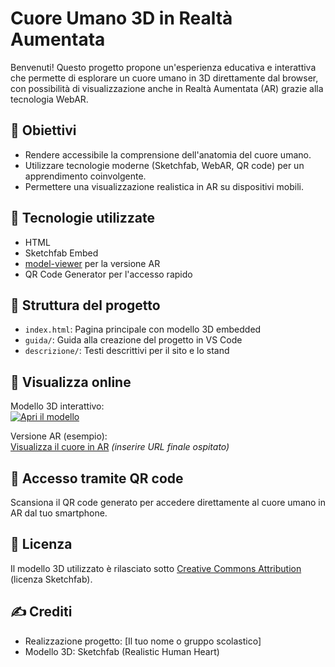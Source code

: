 # Cuore Umano 3D in Realtà Aumentata

Benvenuti! Questo progetto propone un'esperienza educativa e interattiva che permette di esplorare un cuore umano in 3D direttamente dal browser, con possibilità di visualizzazione anche in Realtà Aumentata (AR) grazie alla tecnologia WebAR.

## 🔬 Obiettivi
- Rendere accessibile la comprensione dell'anatomia del cuore umano.
- Utilizzare tecnologie moderne (Sketchfab, WebAR, QR code) per un apprendimento coinvolgente.
- Permettere una visualizzazione realistica in AR su dispositivi mobili.

## 🧱 Tecnologie utilizzate
- HTML
- Sketchfab Embed
- [model-viewer](https://modelviewer.dev/) per la versione AR
- QR Code Generator per l'accesso rapido

## 📂 Struttura del progetto
- `index.html`: Pagina principale con modello 3D embedded
- `guida/`: Guida alla creazione del progetto in VS Code
- `descrizione/`: Testi descrittivi per il sito e lo stand

## 🔗 Visualizza online
Modello 3D interattivo:  
[![Apri il modello](https://img.shields.io/badge/Vedi%20il%20modello%20Sketchfab-Realistic%20Human%20Heart-blue)](https://sketchfab.com/3d-models/realistic-human-heart-3f8072336ce94d18b3d0d055a1ece089)

Versione AR (esempio):  
[Visualizza il cuore in AR](https://example.com/cuore-ar) *(inserire URL finale ospitato)*

## 📱 Accesso tramite QR code
Scansiona il QR code generato per accedere direttamente al cuore umano in AR dal tuo smartphone.

## 📜 Licenza
Il modello 3D utilizzato è rilasciato sotto [Creative Commons Attribution](https://creativecommons.org/licenses/by/4.0/) (licenza Sketchfab).

## ✍️ Crediti
- Realizzazione progetto: [Il tuo nome o gruppo scolastico]
- Modello 3D: Sketchfab (Realistic Human Heart)
